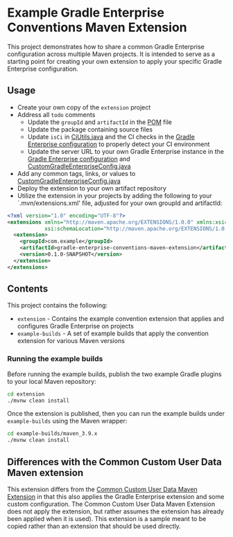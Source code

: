 # Example Gradle Enterprise Conventions Maven Extension

This project demonstrates how to share a common Gradle Enterprise configuration across multiple Maven projects. It is intended to serve as a starting point for creating your own extension to apply your specific Gradle Enterprise configuration.

## Usage

* Create your own copy of the `extension` project
* Address all `todo` comments
    * Update the `groupId` and `artifactId` in the [POM](extension/pom.xml) file
    * Update the package containing source files
    * Update `isCi` in [CiUtils.java](extension/src/main/java/com/example/CiUtils.java) and the CI checks in the [Gradle Enterprise configuration](extension/.mvn/gradle-enterprise.xml) to properly detect your CI environment
    * Update the server URL to your own Gradle Enterprise instance in the [Gradle Enterprise configuration](extension/.mvn/gradle-enterprise.xml) and [CustomGradleEnterpriseConfig.java](extension/src/main/java/com/example/CustomGradleEnterpriseConfig.java)
* Add any common tags, links, or values to [CustomGradleEnterpriseConfig.java](extension/src/main/java/com/example/CustomGradleEnterpriseConfig.java)
* Deploy the extension to your own artifact repository
* Utilize the extension in your projects by adding the following to your `.mvn/extensions.xml' file, adjusted for your own groupId and artifactId:

```xml
<?xml version="1.0" encoding="UTF-8"?>
<extensions xmlns="http://maven.apache.org/EXTENSIONS/1.0.0" xmlns:xsi="http://www.w3.org/2001/XMLSchema-instance"
            xsi:schemaLocation="http://maven.apache.org/EXTENSIONS/1.0.0 http://maven.apache.org/xsd/core-extensions-1.0.0.xsd">
  <extension>
    <groupId>com.example</groupId>
    <artifactId>gradle-enterprise-conventions-maven-extension</artifactId>
    <version>0.1.0-SNAPSHOT</version>
  </extension>
</extensions>
```

## Contents

This project contains the following:

* `extension` - Contains the example convention extension that applies and configures Gradle Enterprise on projects
* `example-builds` - A set of example builds that apply the convention extension for various Maven versions

### Running the example builds

Before running the example builds, publish the two example Gradle plugins to your local Maven repository:

```bash
cd extension
./mvnw clean install
```

Once the extension is published, then you can run the example builds under `example-builds` using the Maven wrapper:

```bash
cd example-builds/maven_3.9.x
./mvnw clean install
```

## Differences with the Common Custom User Data Maven extension
This extension differs from the [Common Custom User Data Maven Extension](https://github.com/gradle/common-custom-user-data-maven-extension) in that this also applies the Gradle Enterprise extension and some custom configuration. The Common Custom User Data Maven Extension does not apply the extension, but rather assumes the extension has already been applied when it is used). This extension is a sample meant to be copied rather than an extension that should be used directly.
